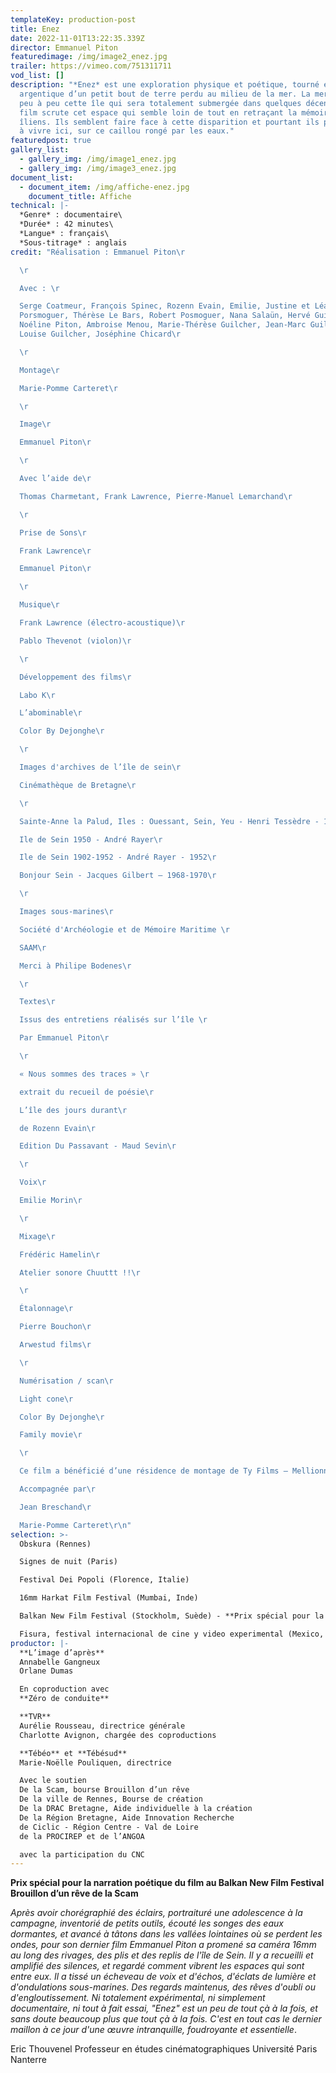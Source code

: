 ```yaml
---
templateKey: production-post
title: Enez
date: 2022-11-01T13:22:35.339Z
director: Emmanuel Piton
featuredimage: /img/image2_enez.jpg
trailer: https://vimeo.com/751311711
vod_list: []
description: "*Enez* est une exploration physique et poétique, tourné en
  argentique d’un petit bout de terre perdu au milieu de la mer. La mer grignote
  peu à peu cette île qui sera totalement submergée dans quelques décennies. Le
  film scrute cet espace qui semble loin de tout en retraçant la mémoire des
  îliens. Ils semblent faire face à cette disparition et pourtant ils persistent
  à vivre ici, sur ce caillou rongé par les eaux."
featuredpost: true
gallery_list:
  - gallery_img: /img/image1_enez.jpg
  - gallery_img: /img/image3_enez.jpg
document_list:
  - document_item: /img/affiche-enez.jpg
    document_title: Affiche
technical: |-
  *Genre* : documentaire\
  *Durée* : 42 minutes\
  *Langue* : français\
  *Sous-titrage* : anglais
credit: "Réalisation : Emmanuel Piton\r

  \r

  Avec : \r

  Serge Coatmeur, François Spinec, Rozenn Evain, Emilie, Justine et Léa
  Porsmoguer, Thérèse Le Bars, Robert Posmoguer, Nana Salaün, Hervé Guilcher,
  Noéline Piton, Ambroise Menou, Marie-Thérèse Guilcher, Jean-Marc Guilcher,
  Louise Guilcher, Joséphine Chicard\r

  \r

  Montage\r

  Marie-Pomme Carteret\r

  \r

  Image\r

  Emmanuel Piton\r

  \r

  Avec l’aide de\r

  Thomas Charmetant, Frank Lawrence, Pierre-Manuel Lemarchand\r

  \r

  Prise de Sons\r

  Frank Lawrence\r

  Emmanuel Piton\r

  \r

  Musique\r

  Frank Lawrence (électro-acoustique)\r

  Pablo Thevenot (violon)\r

  \r

  Développement des films\r

  Labo K\r

  L’abominable\r

  Color By Dejonghe\r

  \r

  Images d'archives de l’île de sein\r

  Cinémathèque de Bretagne\r

  \r

  Sainte-Anne la Palud, Iles : Ouessant, Sein, Yeu - Henri Tessèdre - 1930\r

  Ile de Sein 1950 - André Rayer\r

  Ile de Sein 1902-1952 - André Rayer - 1952\r

  Bonjour Sein - Jacques Gilbert – 1968-1970\r

  \r

  Images sous-marines\r

  Société d'Archéologie et de Mémoire Maritime \r

  SAAM\r

  Merci à Philipe Bodenes\r

  \r

  Textes\r

  Issus des entretiens réalisés sur l’île \r

  Par Emmanuel Piton\r

  \r

  « Nous sommes des traces » \r

  extrait du recueil de poésie\r

  L’île des jours durant\r

  de Rozenn Evain\r

  Edition Du Passavant - Maud Sevin\r

  \r

  Voix\r

  Emilie Morin\r

  \r

  Mixage\r

  Frédéric Hamelin\r

  Atelier sonore Chuuttt !!\r

  \r

  Étalonnage\r

  Pierre Bouchon\r

  Arwestud films\r

  \r

  Numérisation / scan\r

  Light cone\r

  Color By Dejonghe\r

  Family movie\r

  \r

  Ce film a bénéficié d’une résidence de montage de Ty Films – Mellionnec\r

  Accompagnée par\r

  Jean Breschand\r

  Marie-Pomme Carteret\r\n"
selection: >-
  Obskura (Rennes)

  Signes de nuit (Paris)

  Festival Dei Popoli (Florence, Italie) 

  16mm Harkat Film Festival (Mumbai, Inde) 

  Balkan New Film Festival (Stockholm, Suède) - **Prix spécial pour la narration poétique du film**

  Fisura, festival internacional de cine y video experimental (Mexico, Mexique)
productor: |-
  **L’image d’après** 
  Annabelle Gangneux
  Orlane Dumas

  En coproduction avec
  **Zéro de conduite**

  **TVR**
  Aurélie Rousseau, directrice générale 
  Charlotte Avignon, chargée des coproductions

  **Tébéo** et **Tébésud** 
  Marie-Noëlle Pouliquen, directrice

  Avec le soutien
  De la Scam, bourse Brouillon d’un rêve
  De la ville de Rennes, Bourse de création
  De la DRAC Bretagne, Aide individuelle à la création
  De la Région Bretagne, Aide Innovation Recherche
  de Ciclic - Région Centre - Val de Loire
  de la PROCIREP et de l’ANGOA

  avec la participation du CNC
---
```

**Prix spécial pour la narration poétique du film  au Balkan New Film Festival**\
**Brouillon d’un rêve de la Scam**

*Après avoir chorégraphié des éclairs, portraituré une adolescence à la campagne, inventorié de petits outils, écouté les songes des eaux dormantes, et avancé à tâtons dans les vallées lointaines où se perdent les ondes, pour son dernier film Emmanuel Piton a promené sa caméra 16mm au long des rivages, des plis et des replis de l'île de Sein. Il y a recueilli et amplifié des silences, et regardé comment vibrent les espaces qui sont entre eux. Il a tissé un écheveau de voix et d'échos, d'éclats de lumière et d'ondulations sous-marines. Des regards maintenus, des rêves d'oubli ou d'engloutissement.
Ni totalement expérimental, ni simplement documentaire, ni tout à fait essai, "Enez" est un peu de tout çà à la fois, et sans doute beaucoup plus que tout çà à la fois. C'est en tout cas le dernier maillon à ce jour d'une œuvre intranquille, foudroyante et essentielle*.

Eric Thouvenel
Professeur en études cinématographiques
Université Paris Nanterre